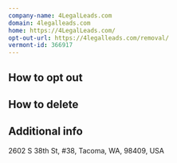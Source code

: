 ```yaml
---
company-name: 4LegalLeads.com
domain: 4legalleads.com
home: https://4LegalLeads.com/
opt-out-url: https://4legalleads.com/removal/
vermont-id: 366917
---
```

## How to opt out




## How to delete




## Additional info




2602 S 38th St, #38, Tacoma, WA, 98409, USA













